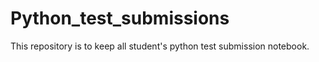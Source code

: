 # Python_test_submissions

This repository is to keep all student's python test submission notebook.

